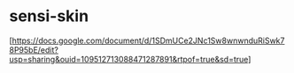 # sensi-skin

[https://docs.google.com/document/d/1SDmUCe2JNc1Sw8wnwnduRiSwk78P95bE/edit?usp=sharing&ouid=109512713088471287891&rtpof=true&sd=true]
